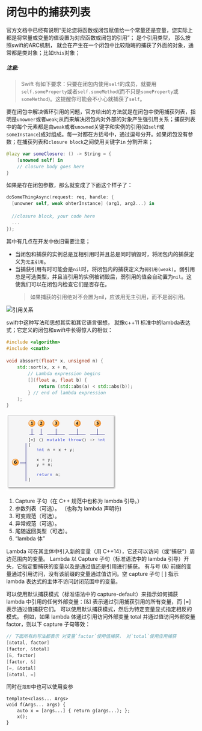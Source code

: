 # 闭包中的捕获列表

官方文档中已经有说明“无论您将函数或闭包赋值给一个常量还是变量，您实际上都是将常量或变量的值设置为对应函数或闭包的引用”； 是个引用类型， 那么按照swift的ARC机制， 就会在产生在一个闭包中比较隐晦的捕获了外面的对象，通常都是类对象；比如`this`对象；

##### 注意:

> Swift 有如下要求：只要在闭包内使用`self`的成员，就要用`self.someProperty`或者`self.someMethod`\(而不只是`someProperty`或`someMethod`\)。这提醒你可能会不小心就捕获了`self`。

要在闭包中解决循环引用的问题，官方给出的方法就是在闭包中使用捕获列表，指明是`unowner`或者`weak`;从而来解决闭包内对外部的对象产生强引用关系；捕获列表中的每个元素都是由`weak`或者`unowned`关键字和实例的引用\(如`self`或`someInstance`\)成对组成。每一对都在方括号中，通过逗号分开。如果闭包没有参数；在捕获列表和`closure block`之间使用关键字`in` 分割开来；

```swift
@lazy var someClosure: () -> String = {
    [unowned self] in
    // closure body goes here
}
```

如果是存在闭包参数，那么就变成了下面这个样子了：

```swift
doSomeThingAsync(request: req, handle: {
  [unowner self, weak ohterInstance] (arg1, arg2...) in 

  //closure block, your code here
  ...
});
```

其中有几点在开发中依旧需要注意；

* 当闭包和捕获的实例总是互相引用时并且总是同时销毁时，将闭包内的捕获定义为`无主引用`。
* 当捕获引用有时可能会是`nil`时，将闭包内的捕获定义为`弱引用(weak)`。弱引用总是可选类型，并且当引用的实例被销毁后，弱引用的值会自动置为`nil`。这使我们可以在闭包内检查它们是否存在。
  > 如果捕获的引用绝对不会置为nil，应该用无主引用，而不是弱引用。


![引用关系](./img/closureReference2x.png)

swift中这种写法和思想其实和其它语言很想， 就像c++11 标准中的lambda表达式；它定义的闭包和swift中长得惊人的相似：

```c++
#include <algorithm>
#include <cmath>

void abssort(float* x, unsigned n) {
    std::sort(x, x + n,
        // Lambda expression begins
        [](float a, float b) {
            return (std::abs(a) < std::abs(b));
        } // end of lambda expression
    );
}
```

![](./img/IC251606.jpeg)

1. Capture 子句（在 C++ 规范中也称为 lambda 引导。）
2. 参数列表（可选）。 （也称为 lambda 声明符)
3. 可变规范（可选）。
4. 异常规范（可选）。
5. 尾随返回类型（可选）。
6. “lambda 体”

Lambda 可在其主体中引入新的变量（用 C++14），它还可以访问（或“捕获”）周边范围内的变量。 Lambda 以 Capture 子句（标准语法中的 lambda 引导）开头，它指定要捕获的变量以及是通过值还是引用进行捕获。 有与号 (&) 前缀的变量通过引用访问，没有该前缀的变量通过值访问。空 capture 子句 [ ] 指示 lambda 表达式的主体不访问封闭范围中的变量。


可以使用默认捕获模式（标准语法中的 capture-default）来指示如何捕获 lambda 中引用的任何外部变量：[&] 表示通过引用捕获引用的所有变量，而 [=] 表示通过值捕获它们。 可以使用默认捕获模式，然后为特定变量显式指定相反的模式。 例如，如果 lambda 体通过引用访问外部变量 total 并通过值访问外部变量 factor，则以下 capture 子句等效：
```c++
// 下面所有的写法都表示 对变量`factor`使用值捕获， 对`total`使用应用捕获
[&total, factor]
[factor, &total]
[&, factor]
[factor, &]
[=, &total]
[&total, =]
```

同时在`范形`中也可以使用变参
```
template<class... Args>
void f(Args... args) {
    auto x = [args...] { return g(args...); };
    x();
}
```



